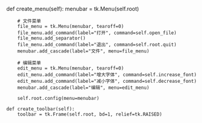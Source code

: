 def create_menu(self):
        menubar = tk.Menu(self.root)
        
        # 文件菜单
        file_menu = tk.Menu(menubar, tearoff=0)
        file_menu.add_command(label="打开", command=self.open_file)
        file_menu.add_separator()
        file_menu.add_command(label="退出", command=self.root.quit)
        menubar.add_cascade(label="文件", menu=file_menu)
        
        # 编辑菜单
        edit_menu = tk.Menu(menubar, tearoff=0)
        edit_menu.add_command(label="增大字体", command=self.increase_font)
        edit_menu.add_command(label="减小字体", command=self.decrease_font)
        menubar.add_cascade(label="编辑", menu=edit_menu)
        
        self.root.config(menu=menubar)
    
    def create_toolbar(self):
        toolbar = tk.Frame(self.root, bd=1, relief=tk.RAISED)

